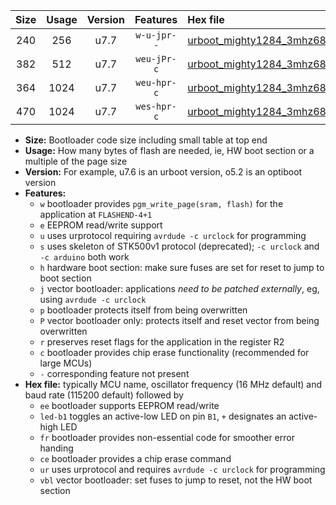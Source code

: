 |Size|Usage|Version|Features|Hex file|
|:-:|:-:|:-:|:-:|:--|
|240|256|u7.7|`w-u-jpr--`|[urboot_mighty1284_3mhz6864_57600bps_led+b7_ur_vbl.hex](https://raw.githubusercontent.com/stefanrueger/urboot.hex/main/boards/mighty1284/fcpu_3mhz6864/57600_bps/urboot_mighty1284_3mhz6864_57600bps_led+b7_ur_vbl.hex)|
|382|512|u7.7|`weu-jPr-c`|[urboot_mighty1284_3mhz6864_57600bps_ee_led+b7_fr_ce_ur_vbl.hex](https://raw.githubusercontent.com/stefanrueger/urboot.hex/main/boards/mighty1284/fcpu_3mhz6864/57600_bps/urboot_mighty1284_3mhz6864_57600bps_ee_led+b7_fr_ce_ur_vbl.hex)|
|364|1024|u7.7|`weu-hpr-c`|[urboot_mighty1284_3mhz6864_57600bps_ee_led+b7_fr_ce_ur.hex](https://raw.githubusercontent.com/stefanrueger/urboot.hex/main/boards/mighty1284/fcpu_3mhz6864/57600_bps/urboot_mighty1284_3mhz6864_57600bps_ee_led+b7_fr_ce_ur.hex)|
|470|1024|u7.7|`wes-hpr-c`|[urboot_mighty1284_3mhz6864_57600bps_ee_led+b7_fr_ce.hex](https://raw.githubusercontent.com/stefanrueger/urboot.hex/main/boards/mighty1284/fcpu_3mhz6864/57600_bps/urboot_mighty1284_3mhz6864_57600bps_ee_led+b7_fr_ce.hex)|

- **Size:** Bootloader code size including small table at top end
- **Usage:** How many bytes of flash are needed, ie, HW boot section or a multiple of the page size
- **Version:** For example, u7.6 is an urboot version, o5.2 is an optiboot version
- **Features:**
  + `w` bootloader provides `pgm_write_page(sram, flash)` for the application at `FLASHEND-4+1`
  + `e` EEPROM read/write support
  + `u` uses urprotocol requiring `avrdude -c urclock` for programming
  + `s` uses skeleton of STK500v1 protocol (deprecated); `-c urclock` and `-c arduino` both work
  + `h` hardware boot section: make sure fuses are set for reset to jump to boot section
  + `j` vector bootloader: applications *need to be patched externally*, eg, using `avrdude -c urclock`
  + `p` bootloader protects itself from being overwritten
  + `P` vector bootloader only: protects itself and reset vector from being overwritten
  + `r` preserves reset flags for the application in the register R2
  + `c` bootloader provides chip erase functionality (recommended for large MCUs)
  + `-` corresponding feature not present
- **Hex file:** typically MCU name, oscillator frequency (16 MHz default) and baud rate (115200 default) followed by
  + `ee` bootloader supports EEPROM read/write
  + `led-b1` toggles an active-low LED on pin `B1`, `+` designates an active-high LED
  + `fr` bootloader provides non-essential code for smoother error handing
  + `ce` bootloader provides a chip erase command
  + `ur` uses urprotocol and requires `avrdude -c urclock` for programming
  + `vbl` vector bootloader: set fuses to jump to reset, not the HW boot section
